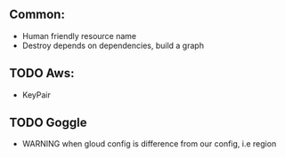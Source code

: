 ## Common:

- Human friendly resource name
- Destroy depends on dependencies, build a graph

## TODO Aws:

- KeyPair

## TODO Goggle

- WARNING when gloud config is difference from our config, i.e region
